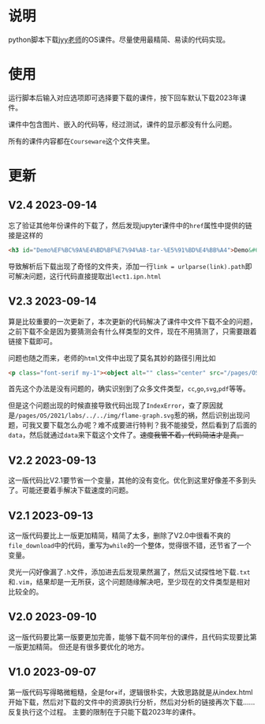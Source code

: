 # 说明
python脚本下载[jyy老师](https://jyywiki.cn/)的OS课件。尽量使用最精简、易读的代码实现。

# 使用

运行脚本后输入对应选项即可选择要下载的课件，按下回车默认下载2023年课件。

课件中包含图片、嵌入的代码等，经过测试，课件的显示都没有什么问题。

所有的课件内容都在`Courseware`这个文件夹里。

# 更新
## V2.4 2023-09-14
忘了验证其他年份课件的下载了，然后发现jupyter课件中的`href`属性中提供的链接是这样的
```html
<h3 id="Demo%EF%BC%9A%E4%BD%BF%E7%94%A8-tar-%E5%91%BD%E4%BB%A4">Demo&#65306;&#20351;&#29992; tar &#21629;&#20196;<a class="anchor-link" href="lect1.ipynb.html#Demo%EF%BC%9A%E4%BD%BF%E7%94%A8-tar-%E5%91%BD%E4%BB%A4">&#182;</a>
```
导致解析后下载出现了奇怪的文件夹，添加一行`link = urlparse(link).path`即可解决问题，这行代码直接提取出`lect1.ipn.html`

## V2.3 2023-09-14
算是比较重要的一次更新了，本次更新的代码解决了课件中文件下载不全的问题，之前下载不全是因为要猜测会有什么样类型的文件，现在不用猜测了，只需要跟着链接下载即可。

问题也随之而来，老师的`html`文件中出现了莫名其妙的路径引用比如
```html
<p class="font-serif my-1"><object alt="" class="center" src="/pages/OS/2021/labs/../../img/flame-graph.svg" width="500px" data="../../../pages/OS/img/flame-graph.svg"></object></p>
```
首先这个办法是没有问题的，确实识别到了众多文件类型，`cc`,`go`,`svg`,`pdf`等等。

但是这个问题出现的时候直接导致代码出现了`IndexError`，查了原因就是`/pages/OS/2021/labs/../../img/flame-graph.svg`惹的祸，然后识别出现问题，可我又要下载怎么办呢？难不成要进行特判？我不能接受，然后看到了后面的`data`，然后就通过`data`来下载这个文件了。~~速度我管不着，代码简洁才是真。~~


## V2.2 2023-09-13
这一版代码比V2.1要节省一个变量，其他的没有变化。优化到这里好像差不多到头了。可能还要着手解决下载速度的问题。

## V2.1 2023-09-13
这一版代码要比上一版更加精简，精简了太多，删除了V2.0中很看不爽的`file_download`中的代码，重写为`while`的一个整体，觉得很不错，还节省了一个变量。

灵光一闪好像漏了`.h`文件，添加进去后发现果然漏了，然后又试探性地下载`.txt`和`.vim`，结果却是一无所获，这个问题随缘解决吧，至少现在的文件类型是相对比较全的。

## V2.0 2023-09-10
这一版代码要比第一版要更加完善，能够下载不同年份的课件，且代码实现要比第一版更加精简。
但还是有很多要优化的地方。

## V1.0 2023-09-07
第一版代码写得略微粗糙，全是for+if，逻辑很朴实，大致思路就是从index.html开始下载，然后对下载的文件中的资源执行分析，然后对分析的链接再次下载......反复执行这个过程。
主要的限制在于只能下载2023年的课件。

